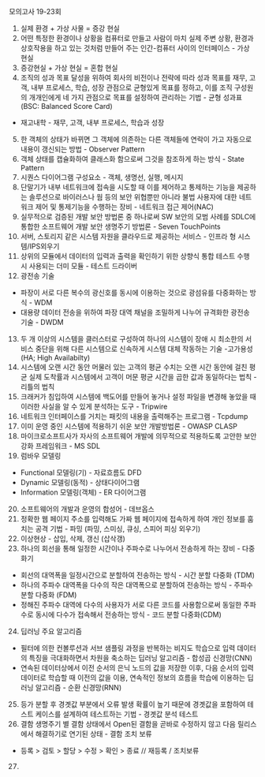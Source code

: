 모의고사 19-23회
1. 실제 환경 + 가상 사물 = 증강 현실
2. 어떤 특정한 환경이나 상황을 컴퓨터로 만들고 사람이 마치 실제 주변 상황, 환경과 상호작용을 하고 있는 것처럼 만들어 주는 인간-컴퓨터 사이의 인터페이스 - 가상 현실
3. 증강현실 + 가상 현실 = 혼합 현실
4. 조직의 성과 목표 달성을 위하여 회사의 비전이나 전략에 따라 성과 목표를 재무, 고객, 내부 프로세스, 학습, 성장 관점으로 균형있게 목표를 정하고, 이를 조직 구성원의 개개인에게 네 가지 관점으로 목표를 설정하여 관리하는 기법 - 균형 성과표(BSC: Balanced Score Card)
- 재고내학 - 재무, 고객, 내부 프로세스, 학습과 성장
5. 한 객체의 상태가 바뀌면 그 객체에 의존하는 다른 객체들에 연락이 가고 자동으로 내용이 갱신되는 방법 - Observer Pattern
6. 객체 상태를 캡슐화하여 클래스화 함으로써 그것을 참조하게 하는 방식 - State Pattern
7. 시퀀스 다이어그램 구성요소 - 객체, 생명선, 실행, 메시지
8. 단말기가 내부 네트워크에 접속을 시도할 때 이를 제어하고 통제하는 기능을 제공하는 솔루션으로 바이러스나 웜 등의 보안 위협뿐만 아니라 불법 사용자에 대한 네트워크 제어 및 통제기능을 수행하는 장비 - 네트워크 접근 제어(NAC)
9. 실무적으로 검증된 개발 보안 방법론 중 하나로써 SW 보안의 모범 사례를 SDLC에 통합한 소프트웨어 개발 보안 생명주기 방법론 - Seven TouchPoints
10. 서버, 스토리지 같은 시스템 자원을 클라우드로 제공하는 서비스 - 인프라 형 시스템/IPS외우기
11. 상위의 모듈에서 데이터의 입력과 출력을 확인하기 위한 상향식 통합 테스트 수행 시 사용되는 더미 모듈 - 테스트 드라이버
12. 광전송 기술
- 파장이 서로 다른 복수의 광신호를 동시에 이용하는 것으로 광섬유를 다중화하는 방식 - WDM
- 대용량 데이터 전송을 위하여 파장 대역 채널을 조밀하게 나누어 규격화한 광전송 기술 - DWDM
13. 두 개 이상의 시스템을 클러스터로 구성하여 하나의 시스템이 장애 시 최소한의 서비스 중단을 위해 다른 시스템으로 신속하게 시스템 대체 작동하는 기술 -고가용성(HA; High Availabilty)
14. 시스템에 오랜 시간 동안 머물러 있는 고객의 평균 수치는 오랜 시간 동안에 걸친 평균 실제 도착률과 시스템에서 고객이 머문 평균 시간을 곱한 값과 동일하다는 법칙 - 리틀의 법칙
15. 크래커가 침입하여 시스템에 백도어를 만들어 놓거나 설정 파일을 변경해 놓았을 때 이러한 사실을 알 수 있게 분석하는 도구 - Tripwire
16. 네트워크 인터페이스를 거치는 패킷의 내용을 출력해주는 프로그램 - Tcpdump
17. 이미 운영 중인 시스템에 적용하기 쉬운 보안 개발방법론 - OWASP CLASP
18. 마이크로소프트사가 자사의 소프트웨어 개발에 의무적으로 적용하도록 고안한 보안 강화 프레임워크 - MS SDL
19. 럼바우 모델링
- Functional 모델링(기) - 자료흐름도 DFD
- Dynamic 모델링(동적) - 상태다이어그램
- Information 모델링(객체) - ER 다이어그램
20. 소프트웨어의 개발과 운영의 합성어 - 데브옵스
21. 정확한 웹 페이지 주소를 입력해도 가짜 웹 페이지에 접속하게 하여 개인 정보를 훔치는 공격 기법 - 파밍 (파밍, 스미싱, 큐싱, 스피어 피싱 외우기)
22. 이상현상 - 삽입, 삭제, 갱신 (삽삭갱)
23. 하나의 회선을 통해 일정한 시간이나 주파수로 나누어서 전송하게 하는 장비 - 다중화기
- 회선의 대역폭을 일정시간으로 분할하여 전송하는 방식 - 시간 분할 다중화 (TDM)
- 하나의 주파수 대역폭을 다수의 작은 대역폭으로 분할하여 전송하는 방식 - 주파수 분할 다중화 (FDM)
- 정해진 주파수 대역에 다수의 사용자가  서로 다른 코드를 사용함으로써 동일한 주파수로 동시에 다수가 접속해서 전송하는 방식 - 코드 분할 다중화(CDM)
24. 딥러닝 주요 알고리즘
- 필터에 의한 컨볼루션과 서브 샘플링 과정을 반복하는 비지도 학습으로 입력 데이터의 특징을 극대화하면서 차원을 축소하는 딥러닝 알고리즘 - 합성곱 신경망(CNN)
- 연속된 데이터상에서 이전 순서의 은닉 노드의 값을 저장한 이후, 다음 순서의 입력 데이터로 학습할 때 이전의 값을 이용, 연속적인 정보의 흐름을 학습에 이용하는 딥러닝 알고리즘 - 순환 신경망(RNN)
25. 등가 분할 후 경곗값 부분에서 오류 발생 확률이 높기 때문에 경곗값을 포함하여 테스트 케이스를 설계하여 테스트하는 기법 - 경곗값 분석 테스트
26. 결함 생명주기 별 결함 상태에서 Open된 결함을 곧바로 수정하지 않고 다음 릴리스에서 해결하기로 연기된 상태 - 결함 조치 보류 
- 등록 > 검토 > 할당 > 수정 > 확인 > 종료  // 재등록 / 조치보류
27. 